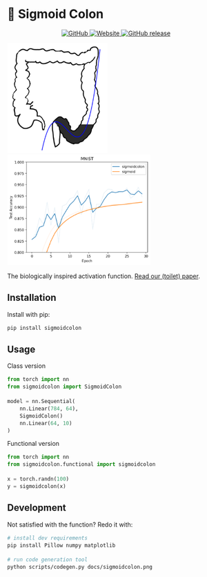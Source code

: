 # :poop: Sigmoid Colon

<p align="center">
    <a href="https://github.com/poopingface/sigmoidcolon/blob/main/LICENSE">
        <img alt="GitHub" src="https://img.shields.io/github/license/poopingface/sigmoidcolon.svg?color=blue">
    </a>
    <a href="https://poopingface.github.io/sigmoidcolon">
        <img alt="Website" src="https://img.shields.io/website/http/poopingface.github.io/sigmoidcolon/index.html?down_color=red&down_message=offline&up_message=online">
    </a>
    <a href="https://github.com/poopingface/sigmoidcolon/releases">
        <img alt="GitHub release" src="https://img.shields.io/github/release/poopingface/sigmoidcolon.svg">
    </a>
</p>

<img src="docs/fit.png" height=256><img src="extras/mnist_accuracy.png" height=256>

The biologically inspired activation function. [Read our (toilet) paper](https://poopingface.github.io/sigmoidcolon).

## Installation

Install with pip:

```bash
pip install sigmoidcolon
```

## Usage

Class version

```python
from torch import nn
from sigmoidcolon import SigmoidColon

model = nn.Sequential(
    nn.Linear(784, 64),
    SigmoidColon()
    nn.Linear(64, 10)
)
```

Functional version

```python
from torch import nn
from sigmoidcolon.functional import sigmoidcolon

x = torch.randn(100)
y = sigmoidcolon(x)
```

## Development

Not satisfied with the function? Redo it with:

```bash
# install dev requirements
pip install Pillow numpy matplotlib

# run code generation tool
python scripts/codegen.py docs/sigmoidcolon.png
```

